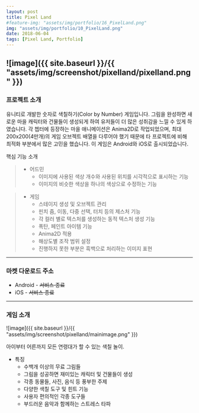 ```yaml
---
layout: post
title: Pixel Land
#feature-img: "assets/img/portfolio/16_PixelLand.png"
img: "assets/img/portfolio/10_PixelLand.png"
date: 2018-06-04
tags: [Pixel Land, Portfolio]
---
```

![image]({{ site.baseurl }}/{{ "assets/img/screenshot/pixelland/pixelland.png" }})  
---

### 프로젝트 소개

유니티로 개발한 숫자로 색칠하기(Color by Number) 게임입니다. 그림을 완성하면 새로운 마을 캐릭터와 건물들이 생성되게 하여 유저들이 더 많은 성취감을 느낄 수 있게 하였습니다. 각 쳅터에 등장하는 마을 애니메이션은 Anima2D로 작업되었으며, 최대 200x200(4만개)의 게임 오브젝트 배열을 다루어야 했기 때문에 타 프로젝트에 비해 최적화 부분에서 많은 고민을 했습니다. 이 게임은 Android와 iOS로 출시되었습니다.

핵심 기능 소개
> * 어드민
>     * 이미지에 사용된 색상 개수와 사용된 위치를 시각적으로 표시하는 기능
>     * 이미지의 비슷한 색상을 하나의 색상으로 수정하는 기능


> * 게임
>    * 스테이지 생성 및 오브젝트 관리
>    * 핀치 줌, 이동, 다중 선택, 터치 등의 제스처 기능
>    * 각 컬러 별로 텍스처를 생성하는 동적 텍스처 생성 기능
>    * 폭탄, 페인트 아이템 기능
>    * Anima2D 적용
>    * 해상도별 조작 범위 설정
>    * 진행하지 못한 부분은 흑백으로 처리하는 이미지 표현

---
### 마켓 다운로드 주소

* Android - ~~서비스 종료~~
* iOS - ~~서비스 종료~~

---
### 게임 소개
![image]({{ site.baseurl }}/{{ "assets/img/screenshot/pixelland/mainimage.png" }})  

아이부터 어른까지 모든 연령대가 할 수 있는 색칠 놀이. 

* 특징
    * 수백개 이상의 무료 그림들
    * 그림을 성공하면 재미있는 캐릭터 및 건물들이 생성
    * 각종 동물들, 사진, 음식 등 풍부한 주제
    * 다양한 색칠 도구 및 힌트 기능
    * 사용자 편의적인 각종 도구들
    * 부드러운 음악과 함께하는 스트레스 타파



